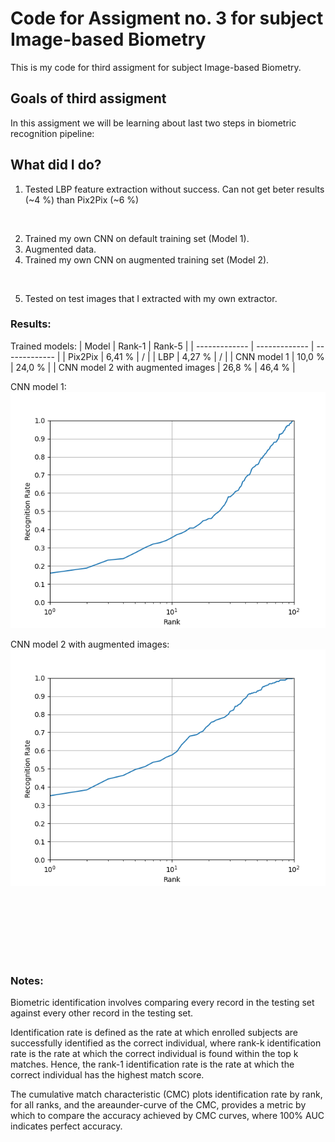 # Code for Assigment no. 3 for subject Image-based Biometry

This is my code for third assigment for subject Image-based Biometry.

## Goals of third assigment
In this assigment we will be learning about last two steps in biometric recognition pipeline:


## What did I do?
1. Tested LBP feature extraction without success. Can not get beter results (~4 %)  than Pix2Pix (~6 %) 
<br />

2. Trained my own CNN on default training set (Model 1).
3. Augmented data.
4. Trained my own CNN on augmented training set (Model 2).
<br />

5. Tested on test images that I extracted with my own extractor.

### Results:
Trained models:
| Model  | Rank-1 | Rank-5 |
| ------------- | ------------- | ------------- |
| Pix2Pix | 6,41 % | / |
| LBP | 4,27 % | / |
| CNN model 1 | 10,0 % | 24,0 % |
| CNN model 2 with augmented images | 26,8 % | 46,4 % |

CNN model 1:
![alt text](https://github.com/Kami0n/SB-Assigment-3/blob/main/results/model_1_CMC.png?raw=true)

CNN model 2 with augmented images:
![alt text](https://github.com/Kami0n/SB-Assigment-3/blob/main/results/model_2_augmented_CMC.png?raw=true)




<br /><br /><br /><br /><br /><br />

### Notes:
Biometric identification involves comparing every record in the testing set against every other record in the testing set.

Identification rate is defined as the rate at which enrolled subjects are successfully identified as the correct individual,
where rank-k identification rate is the rate at which the correct individual is found within the top k matches.
Hence, the rank-1 identification rate is the rate at which the correct individual has the highest match score.

The cumulative match characteristic (CMC) plots identification rate by rank, for all ranks, and the areaunder-curve of the CMC, provides a metric by which to compare the accuracy achieved by CMC curves, where 100% AUC indicates perfect accuracy.